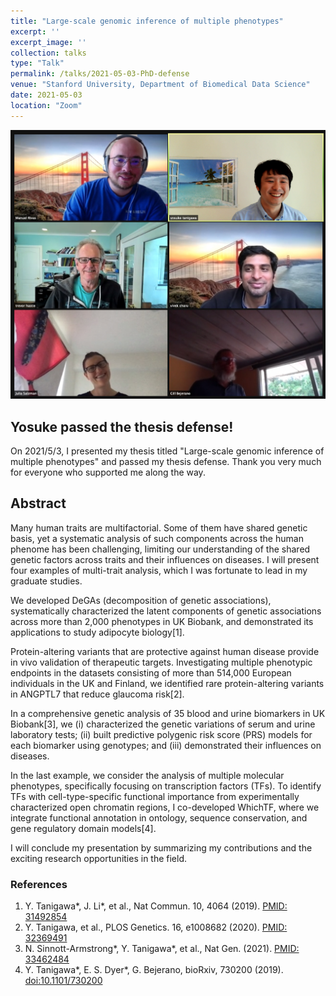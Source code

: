 ```yaml
---
title: "Large-scale genomic inference of multiple phenotypes"
excerpt: ''
excerpt_image: ''
collection: talks
type: "Talk"
permalink: /talks/2021-05-03-PhD-defense
venue: "Stanford University, Department of Biomedical Data Science"
date: 2021-05-03
location: "Zoom"
---
```

<!-- paperurl: ''
citation: ''
tags: -->

![Celebration with the committee](/files/2021/20210503_committee.jpg)

## Yosuke passed the thesis defense!

On 2021/5/3, I presented my thesis titled "Large-scale genomic inference of multiple phenotypes" and passed my thesis defense. Thank you very much for everyone who supported me along the way.

## Abstract

Many human traits are multifactorial. Some of them have shared genetic basis, yet a systematic analysis of such components across the human phenome has been challenging, limiting our understanding of the shared genetic factors across traits and their influences on diseases. I will present four examples of multi-trait analysis, which I was fortunate to lead in my graduate studies.

We developed DeGAs (decomposition of genetic associations), systematically characterized the latent components of genetic associations across more than 2,000 phenotypes in UK Biobank, and demonstrated its applications to study adipocyte biology[1].

Protein-altering variants that are protective against human disease provide in vivo validation of therapeutic targets. Investigating multiple phenotypic endpoints in the datasets consisting of more than 514,000 European individuals in the UK and Finland, we identified rare protein-altering variants in ANGPTL7 that reduce glaucoma risk[2].

In a comprehensive genetic analysis of 35 blood and urine biomarkers in UK Biobank[3], we (i) characterized the genetic variations of serum and urine laboratory tests; (ii) built predictive polygenic risk score (PRS) models for each biomarker using genotypes; and (iii) demonstrated their influences on diseases.

In the last example, we consider the analysis of multiple molecular phenotypes, specifically focusing on transcription factors (TFs). To identify TFs with cell-type-specific functional importance from experimentally characterized open chromatin regions, I co-developed WhichTF, where we integrate functional annotation in ontology, sequence conservation, and gene regulatory domain models[4].

I will conclude my presentation by summarizing my contributions and the exciting research opportunities in the field.

### References

1. Y. Tanigawa\*, J. Li\*, et al., Nat Commun. 10, 4064 (2019). [PMID: 31492854](https://pubmed.ncbi.nlm.nih.gov/31492854/)
2. Y. Tanigawa, et al., PLOS Genetics. 16, e1008682 (2020). [PMID: 32369491](https://pubmed.ncbi.nlm.nih.gov/32369491/)
3. N. Sinnott-Armstrong\*, Y. Tanigawa\*, et al., Nat Gen. (2021). [PMID: 33462484](https://pubmed.ncbi.nlm.nih.gov/33462484/)
4. Y. Tanigawa\*, E. S. Dyer\*, G. Bejerano, bioRxiv, 730200 (2019). [doi:10.1101/730200](https://doi.org/10.1101/730200)
